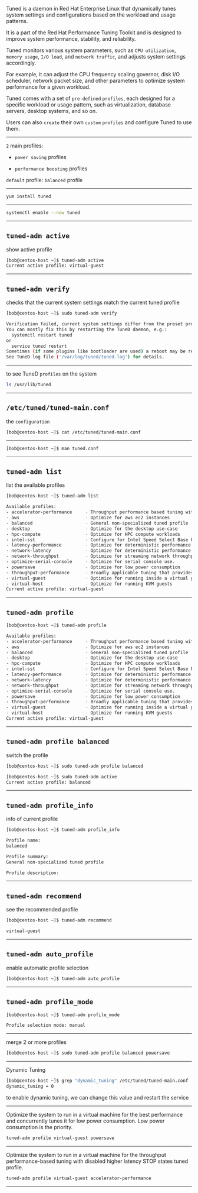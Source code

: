 
Tuned is a daemon in Red Hat Enterprise Linux that dynamically tunes system settings and configurations based on the workload and usage patterns.

It is a part of the Red Hat Performance Tuning Toolkit and is designed to improve system performance, stability, and reliability.

Tuned monitors various system parameters, such as `CPU utilization`, `memory usage`, `I/O load`, and `network traffic`, and adjusts system settings accordingly.

For example, it can adjust the CPU frequency scaling governor, disk I/O scheduler, network packet size, and other parameters to optimize system performance for a given workload.

Tuned comes with a set of `pre-defined` `profiles`, each designed for a specific workload or usage pattern, such as virtualization, database servers, desktop systems, and so on.

Users can also `create` their own `custom` `profiles` and configure Tuned to use them.

________________________________________________________________________________________________


`2` main profiles:

- `power saving` profiles

- `performance boosting` profiles



`default` profile: `balanced` profile 


________________________________________________________________________________________________


```bash
yum install tuned
```

________________________________________________________________________________________________


```bash
systemctl enable --now tuned
```

________________________________________________________________________________________________

## `tuned-adm active`

show active profile

```bash
[bob@centos-host ~]$ tuned-adm active
Current active profile: virtual-guest
```

________________________________________________________________________________________________


## `tuned-adm verify`

checks that the current system settings match the current tuned profile

```bash
[bob@centos-host ~]$ sudo tuned-adm verify

Verification failed, current system settings differ from the preset profile.
You can mostly fix this by restarting the TuneD daemon, e.g.:
  systemctl restart tuned
or
  service tuned restart
Sometimes (if some plugins like bootloader are used) a reboot may be required.
See TuneD log file ('/var/log/tuned/tuned.log') for details.
```

________________________________________________________________________________________________


to see TuneD `profiles` on the system

```bash
ls /usr/lib/tuned
```

________________________________________________________________________________________________

## `/etc/tuned/tuned-main.conf`

the `configuration`

```bash
[bob@centos-host ~]$ cat /etc/tuned/tuned-main.conf
```

________________________________________________________________________________________________





```bash
[bob@centos-host ~]$ man tuned.conf
```

________________________________________________________________________________________________


## `tuned-adm list`

list the available profiles

```bash
[bob@centos-host ~]$ tuned-adm list

Available profiles:
- accelerator-performance     - Throughput performance based tuning with disabled higher latency STOP states
- aws                         - Optimize for aws ec2 instances
- balanced                    - General non-specialized tuned profile
- desktop                     - Optimize for the desktop use-case
- hpc-compute                 - Optimize for HPC compute workloads
- intel-sst                   - Configure for Intel Speed Select Base Frequency
- latency-performance         - Optimize for deterministic performance at the cost of increased power consumption
- network-latency             - Optimize for deterministic performance at the cost of increased power consumption, focused on low latency network performance
- network-throughput          - Optimize for streaming network throughput, generally only necessary on older CPUs or 40G+ networks
- optimize-serial-console     - Optimize for serial console use.
- powersave                   - Optimize for low power consumption
- throughput-performance      - Broadly applicable tuning that provides excellent performance across a variety of common server workloads
- virtual-guest               - Optimize for running inside a virtual guest
- virtual-host                - Optimize for running KVM guests
Current active profile: virtual-guest
```

________________________________________________________________________________________________




## `tuned-adm profile`


```bash
[bob@centos-host ~]$ tuned-adm profile

Available profiles:
- accelerator-performance     - Throughput performance based tuning with disabled higher latency STOP states
- aws                         - Optimize for aws ec2 instances
- balanced                    - General non-specialized tuned profile
- desktop                     - Optimize for the desktop use-case
- hpc-compute                 - Optimize for HPC compute workloads
- intel-sst                   - Configure for Intel Speed Select Base Frequency
- latency-performance         - Optimize for deterministic performance at the cost of increased power consumption
- network-latency             - Optimize for deterministic performance at the cost of increased power consumption, focused on low latency network performance
- network-throughput          - Optimize for streaming network throughput, generally only necessary on older CPUs or 40G+ networks
- optimize-serial-console     - Optimize for serial console use.
- powersave                   - Optimize for low power consumption
- throughput-performance      - Broadly applicable tuning that provides excellent performance across a variety of common server workloads
- virtual-guest               - Optimize for running inside a virtual guest
- virtual-host                - Optimize for running KVM guests
Current active profile: virtual-guest
```

________________________________________________________________________________________________


## `tuned-adm profile balanced`

switch the profile

```bash
[bob@centos-host ~]$ sudo tuned-adm profile balanced

[bob@centos-host ~]$ sudo tuned-adm active
Current active profile: balanced
```

________________________________________________________________________________________________




## `tuned-adm profile_info`

info of current profile

```bash
[bob@centos-host ~]$ tuned-adm profile_info

Profile name:
balanced

Profile summary:
General non-specialized tuned profile

Profile description:
```

________________________________________________________________________________________________



## `tuned-adm recommend`


see the recommended profile

```bash
[bob@centos-host ~]$ tuned-adm recommend

virtual-guest
```

________________________________________________________________________________________________



## `tuned-adm auto_profile`


enable automatic profile selection

```bash
[bob@centos-host ~]$ tuned-adm auto_profile 
```

________________________________________________________________________________________________





## `tuned-adm profile_mode`


```bash
[bob@centos-host ~]$ tuned-adm profile_mode

Profile selection mode: manual
```

________________________________________________________________________________________________




merge 2 or more profiles

```bash
[bob@centos-host ~]$ sudo tuned-adm profile balanced powersave
```

________________________________________________________________________________________________



Dynamic Tuning


```bash
[bob@centos-host ~]$ grep "dynamic_tuning" /etc/tuned/tuned-main.conf 
dynamic_tuning = 0
```

to enable dynamic tuning, we can change this value and restart the service


________________________________________________________________________________________________


Optimize the system to run in a virtual machine for the best performance and concurrently tunes it for low power consumption. Low power consumption is the priority.

```bash
tuned-adm profile virtual-guest powersave
```

________________________________________________________________________________________________





Optimize the system to run in a virtual machine for the throughput performance-based tuning with disabled higher latency STOP states tuned profile.

```bash
tuned-adm profile virtual-guest accelerator-performance
```

________________________________________________________________________________________________









